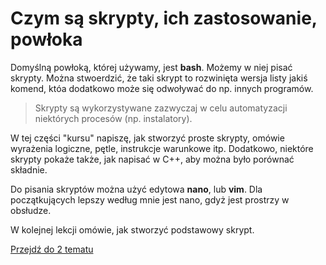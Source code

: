 # Czym są skrypty, ich zastosowanie, powłoka

Domyślną powłoką, której używamy, jest **bash**. Możemy w niej pisać skrypty. Można stwoerdzić, że taki skrypt to rozwinięta wersja listy jakiś komend, któa dodatkowo może się odwoływać do np. innych programów.

> Skrypty są wykorzystywane zazwyczaj w celu automatyzacji niektórych procesów (np. instalatory).

W tej części "kursu" napiszę, jak stworzyć proste skrypty, omówie wyrażenia logiczne, pętle, instrukcje warunkowe itp. Dodatkowo, niektóre skrypty pokaże także, jak napisać w C++, aby można było porównać składnie.

Do pisania skryptów można użyć edytowa **nano**, lub **vim**. Dla początkujących lepszy według mnie jest nano, gdyż jest prostrzy w obsłudze.

W kolejnej lekcji omówie, jak stworzyć podstawowy skrypt.

[Przejdź do 2 tematu](/content/r4/t2)